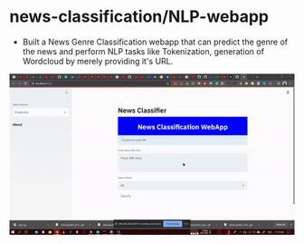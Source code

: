 # news-classification/NLP-webapp

- Built a News Genre Classification webapp that can predict the genre of the news and perform NLP tasks like Tokenization, generation of Wordcloud by merely providing it's URL. 

![gif demonstrtion of webapp](https://github.com/prateeksharma51/news-classification-webapp/blob/master/news_clf_gif.gif)
